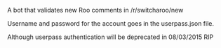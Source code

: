 A bot that validates new Roo comments in /r/switcharoo/new

Username and password for the account goes in the userpass.json file.

Although userpass authentication will be deprecated in 08/03/2015 RIP
